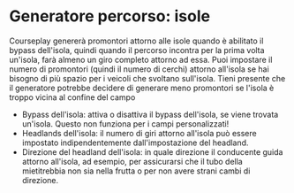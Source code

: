 # Generatore percorso: isole


Courseplay genererà promontori attorno alle isole quando è abilitato il bypass dell'isola, quindi quando il percorso incontra per la prima volta un'isola,
farà almeno un giro completo attorno ad essa. Puoi impostare il numero di promontori (quindi il numero di cerchi) attorno all'isola
se hai bisogno di più spazio per i veicoli che svoltano sull'isola. 
Tieni presente che il generatore potrebbe decidere di generare meno promontori se l'isola è troppo vicina al confine del campo



- Bypass dell'isola: attiva o disattiva il bypass dell'isola, se viene trovata un'isola. Questo non funziona per i campi personalizzati!
- Headlands dell'isola: il numero di giri attorno all'isola può essere impostato indipendentemente dall'impostazione del headland.
- Direzione del headland dell'isola: in quale direzione il conducente guida attorno all'isola, ad esempio, per assicurarsi che il tubo della mietitrebbia non sia nella frutta o per non avere strani cambi di direzione.


